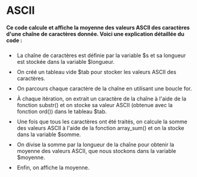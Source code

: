 # ASCII

#### Ce code calcule et affiche la moyenne des valeurs ASCII des caractères d'une chaîne de caractères donnée. Voici une explication détaillée du code :

<ul>
<li style="padding: 5px">La chaîne de caractères est définie par la variable $s et sa longueur est stockée 
dans la variable $longueur.</li>
<li style="padding: 5px">On créé un tableau vide $tab pour stocker les valeurs ASCII 
des caractères.</li>
<li style="padding: 5px">On parcours chaque caractère de la chaîne en utilisant 
une boucle for.</li>
<li style="padding: 5px">À chaque itération, on extrait un caractère de la chaîne 
à l'aide de la 
fonction substr() et on stocke sa valeur ASCII (obtenue avec la fonction ord()) 
dans le tableau $tab.</li>
<li style="padding: 5px">Une fois que tous les caractères ont été traités, 
on calcule la somme des 
valeurs ASCII à l'aide de la fonction array_sum() et on la stocke dans la variable $somme.</li>
<li style="padding: 5px">On divise la somme par la longueur de la chaîne pour obtenir 
la moyenne des 
valeurs ASCII, que nous stockons dans la variable $moyenne.</li>
<li style="padding: 5px">Enfin, on affiche la moyenne.</li>
</ul>